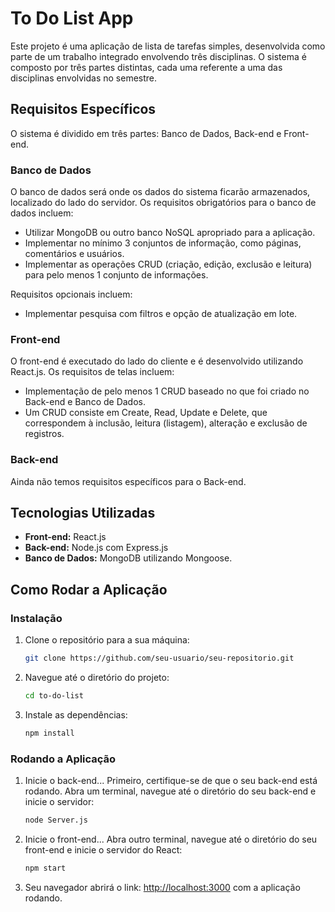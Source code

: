 # To Do List App

Este projeto é uma aplicação de lista de tarefas simples, desenvolvida como parte de um trabalho integrado envolvendo três disciplinas. O sistema é composto por três partes distintas, cada uma referente a uma das disciplinas envolvidas no semestre.

## Requisitos Específicos

O sistema é dividido em três partes: Banco de Dados, Back-end e Front-end.

### Banco de Dados

O banco de dados será onde os dados do sistema ficarão armazenados, localizado do lado do servidor. Os requisitos obrigatórios para o banco de dados incluem:
- Utilizar MongoDB ou outro banco NoSQL apropriado para a aplicação.
- Implementar no mínimo 3 conjuntos de informação, como páginas, comentários e usuários.
- Implementar as operações CRUD (criação, edição, exclusão e leitura) para pelo menos 1 conjunto de informações.

Requisitos opcionais incluem:
- Implementar pesquisa com filtros e opção de atualização em lote.

### Front-end

O front-end é executado do lado do cliente e é desenvolvido utilizando React.js. Os requisitos de telas incluem:
- Implementação de pelo menos 1 CRUD baseado no que foi criado no Back-end e Banco de Dados.
- Um CRUD consiste em Create, Read, Update e Delete, que correspondem à inclusão, leitura (listagem), alteração e exclusão de registros.

### Back-end

Ainda não temos requisitos específicos para o Back-end.

## Tecnologias Utilizadas

- **Front-end:** React.js
- **Back-end:** Node.js com Express.js
- **Banco de Dados:** MongoDB utilizando Mongoose.

## Como Rodar a Aplicação

### Instalação
1. Clone o repositório para a sua máquina:
   ```sh
   git clone https://github.com/seu-usuario/seu-repositorio.git
   ```

2. Navegue até o diretório do projeto:
   ```sh
   cd to-do-list
   ```

3. Instale as dependências:
   ```sh
   npm install
   ```

### Rodando a Aplicação
1. Inicie o back-end...
Primeiro, certifique-se de que o seu back-end está rodando. Abra um terminal, navegue até o diretório do seu back-end e inicie o servidor:
   ```sh
   node Server.js
   ```
2. Inicie o front-end...
Abra outro terminal, navegue até o diretório do seu front-end e inicie o servidor do React:
   ```sh
   npm start
   ```

2. Seu navegador abrirá o link: [http://localhost:3000](http://localhost:3000) com a aplicação rodando.
